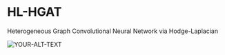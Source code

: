 # HL-HGAT
Heterogeneous Graph Convolutional Neural Network via Hodge-Laplacian

<picture>
<!--  <source media="(prefers-color-scheme: dark)" srcset="YOUR-DARKMODE-IMAGE"> -->
<!--  <source media="(prefers-color-scheme: light)" srcset="YOUR-LIGHTMODE-IMAGE"> -->
 <img alt="YOUR-ALT-TEXT" src="YOUR-DEFAULT-IMAGE">
</picture>
